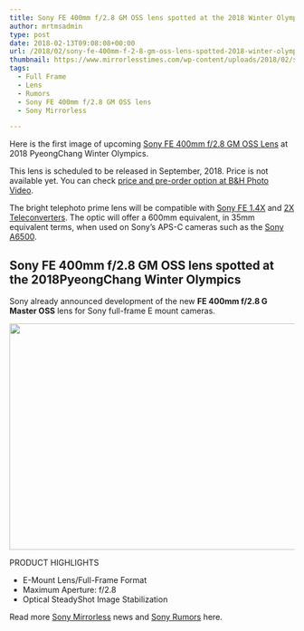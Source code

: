 ```yaml
---
title: Sony FE 400mm f/2.8 GM OSS lens spotted at the 2018 Winter Olympics
author: mrtmsadmin
type: post
date: 2018-02-13T09:08:08+00:00
url: /2018/02/sony-fe-400mm-f-2-8-gm-oss-lens-spotted-2018-winter-olympics/
thumbnail: https://www.mirrorlesstimes.com/wp-content/uploads/2018/02/sony-fe-400mm-f-2.8-gm-oss-lens.jpg
tags:
  - Full Frame
  - Lens
  - Rumors
  - Sony FE 400mm f/2.8 GM OSS lens
  - Sony Mirrorless

---
```

Here is the first image of upcoming <a href="https://www.mirrorlesstimes.com/tags/sony-fe-400mm-f-2-8-gm-oss-lens/" data-wpel-link="internal">Sony FE 400mm f/2.8 GM OSS Lens</a> at 2018 PyeongChang Winter Olympics.

This lens is scheduled to be released in September, 2018. Price is not available yet. You can check <a href="https://www.bhphotovideo.com/c/product/1369634-REG/sony_fe_400mm_f_2_8_gm.html/BI/20175/KBID/14249" target="_new" rel="nofollow" data-wpel-link="external">price and pre-order option at B&H Photo Video</a>.  
<span id="more-2028"></span>

The bright telephoto prime lens will be compatible with <a href="http://www.bhphotovideo.com/c/product/1222777-REG/sony_sel14tc_fe_1_4x_teleconverter.html/BI/20175/KBID/14249" target="_blank" rel="external nofollow noopener">Sony FE 1.4X</a> and <a href="http://www.bhphotovideo.com/c/product/1222778-REG/sony_sel20tc_fe_2x_teleconverter.html/BI/20175/KBID/14249" target="_blank" rel="external nofollow noopener">2X Teleconverters</a>. The optic will offer a 600mm equivalent, in 35mm equivalent terms, when used on Sony’s APS-C cameras such as the [Sony A6500][1].<!--more-->

## Sony FE 400mm f/2.8 GM OSS lens spotted at the 2018PyeongChang Winter Olympics

Sony already announced development of the new **FE 400mm f/2.8 G Master OSS** lens for Sony full-frame E mount cameras.

[<img class="aligncenter size-full wp-image-1658" src="https://i1.wp.com/www.mirrorlesstimes.com/wp-content/uploads/2018/02/sony-fe-400mm-f-2.8-gm-oss-lens.jpg?resize=600%2C400&#038;ssl=1" alt="" width="600" height="400" srcset="https://i1.wp.com/www.mirrorlesstimes.com/wp-content/uploads/2018/02/sony-fe-400mm-f-2.8-gm-oss-lens.jpg?w=900&ssl=1 900w, https://i1.wp.com/www.mirrorlesstimes.com/wp-content/uploads/2018/02/sony-fe-400mm-f-2.8-gm-oss-lens.jpg?resize=450%2C300&ssl=1 450w, https://i1.wp.com/www.mirrorlesstimes.com/wp-content/uploads/2018/02/sony-fe-400mm-f-2.8-gm-oss-lens.jpg?resize=768%2C512&ssl=1 768w" sizes="(max-width: 600px) 100vw, 600px" data-recalc-dims="1" />][2]

<p class="fs16 OpenSans-600-normal upper product-highlights-header">
  PRODUCT HIGHLIGHTS
</p>

<ul class="top-section-list" data-selenium="highlightList">
  <li class="top-section-list-item">
    E-Mount Lens/Full-Frame Format
  </li>
  <li class="top-section-list-item">
    Maximum Aperture: f/2.8
  </li>
  <li class="top-section-list-item">
    Optical SteadyShot Image Stabilization
  </li>
</ul>

Read more <a href="https://www.mirrorlesstimes.com/tags/sony-mirrorless/" target="_blank" rel="noopener">Sony Mirrorless</a> news and <a href="https://www.dailycameranews.com/tag/sony-rumors/" target="_blank" rel="noopener">Sony Rumors</a> here.

 [1]: https://www.dailycameranews.com/2016/11/best-sony-a6500-lenses/
 [2]: https://i1.wp.com/www.mirrorlesstimes.com/wp-content/uploads/2018/02/sony-fe-400mm-f-2.8-gm-oss-lens.jpg?ssl=1